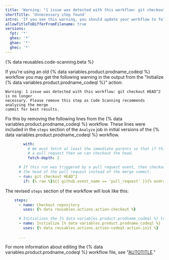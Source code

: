 ```yaml
---
title: 'Warning: "1 issue was detected with this workflow: git checkout HEAD^2 is no longer necessary"'
shortTitle: 'Unnecessary step found'
intro: 'If you see this warning, you should update your workflow to follow current best practice.'
allowTitleToDifferFromFilename: true
versions:
  fpt: '*'
  ghes: '*'
  ghae: '*'
  ghec: '*'
---
```


{% data reusables.code-scanning.beta %}

If you're using an old {% data variables.product.prodname_codeql %} workflow you may get the following warning in the output from the "Initialize {% data variables.product.prodname_codeql %}" action:

```shell
Warning: 1 issue was detected with this workflow: git checkout HEAD^2 is no longer
necessary. Please remove this step as Code Scanning recommends analyzing the merge
commit for best results.
```

Fix this by removing the following lines from the {% data variables.product.prodname_codeql %} workflow. These lines were included in the `steps` section of the `Analyze` job in initial versions of the {% data variables.product.prodname_codeql %} workflow.

```yaml
        with:
          # We must fetch at least the immediate parents so that if this is
          # a pull request then we can checkout the head.
          fetch-depth: 2

      # If this run was triggered by a pull request event, then checkout
      # the head of the pull request instead of the merge commit.
      - run: git checkout HEAD^2
        if: {% raw %}${{ github.event_name == 'pull_request' }}{% endraw %}
```

The revised `steps` section of the workflow will look like this:

```yaml
    steps:
      - name: Checkout repository
        uses: {% data reusables.actions.action-checkout %}

      # Initializes the {% data variables.product.prodname_codeql %} tools for scanning.
      - name: Initialize {% data variables.product.prodname_codeql %}
        uses: {% data reusables.actions.action-codeql-action-init %}

      ...
```

For more information about editing the {% data variables.product.prodname_codeql %} workflow file, see  "[AUTOTITLE](/code-security/code-scanning/creating-an-advanced-setup-for-code-scanning/customizing-your-advanced-setup-for-code-scanning#editing-a-code-scanning-workflow)."
